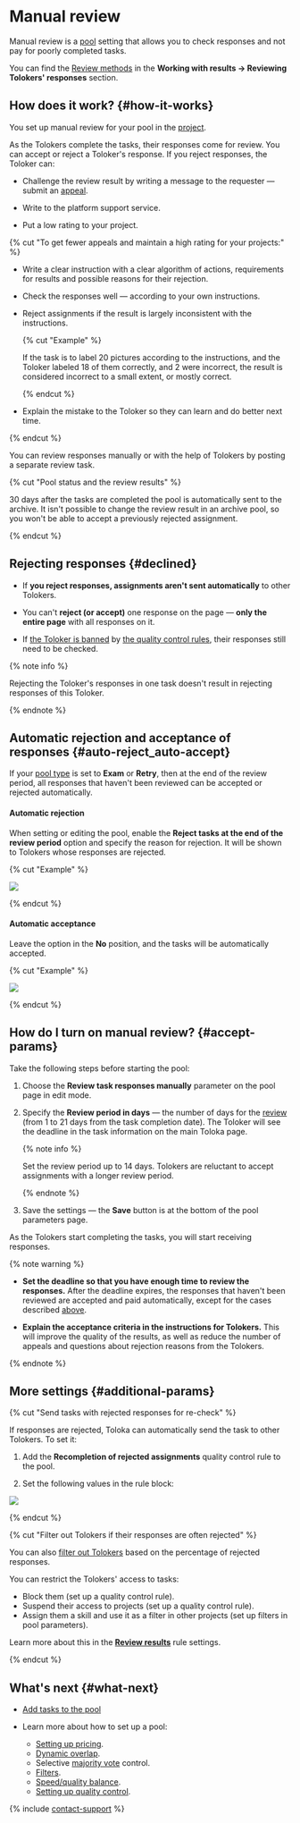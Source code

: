 # Manual review

Manual review is a [pool](../../glossary.md#pool) setting that allows you to check responses and not pay for poorly completed tasks.

You can find the [Review methods](accept.md#acception) in the **Working with results → Reviewing Tolokers' responses** section.

## How does it work? {#how-it-works}

You set up manual review for your pool in the [project](../../glossary.md#project).

As the Tolokers complete the tasks, their responses come for review. You can accept or reject a Toloker's response. If you reject responses, the Toloker can:

- Challenge the review result by writing a message to the requester — submit an [appeal](accept.md#appeal).

- Write to the platform support service.

- Put a low rating to your project.

{% cut "To get fewer appeals and maintain a high rating for your projects:" %}

- Write a clear instruction with a clear algorithm of actions, requirements for results and possible reasons for their rejection.

- Check the responses well — according to your own instructions.

- Reject assignments if the result is largely inconsistent with the instructions.

    {% cut "Example" %}

    If the task is to label 20 pictures according to the instructions, and the Toloker labeled 18 of them correctly, and 2 were incorrect, the result is considered incorrect to a small extent, or mostly correct.

    {% endcut %}

- Explain the mistake to the Toloker so they can learn and do better next time.

{% endcut %}

You can review responses manually or with the help of Tolokers by posting a separate review task.

{% cut "Pool status and the review results" %}

30 days after the tasks are completed the pool is automatically sent to the archive. It isn't possible to change the review result in an archive pool, so you won't be able to accept a previously rejected assignment.

{% endcut %}

## Rejecting responses {#declined}

- If **you reject responses, assignments aren't sent automatically** to other Tolokers.

- You can't **reject (or accept)** one response on the page — **only the entire page** with all responses on it.

- If [the Toloker is banned](../../glossary.md#banning-tolokers) by [the quality control rules](../../glossary.md#quality-control-rule), their responses still need to be checked.

{% note info %}

Rejecting the Toloker's responses in one task doesn't result in rejecting responses of this Toloker.

{% endnote %}

## Automatic rejection and acceptance of responses {#auto-reject_auto-accept}

If your [pool type](pool-main.md#table_n3q_vhz_jlb) is set to **Exam** or **Retry**, then at the end of the review period, all responses that haven't been reviewed can be accepted or rejected automatically.

#### Automatic rejection

When setting or editing the pool, enable the **Reject tasks at the end of the review period** option and specify the reason for rejection. It will be shown to Tolokers whose responses are rejected.

{% cut "Example" %}

![](../_images/auto-reject.png)

{% endcut %}

#### Automatic acceptance

Leave the option in the **No** position, and the tasks will be automatically accepted.

{% cut "Example" %}

![](../_images/auto-accept.png)

{% endcut %}

## How do I turn on manual review? {#accept-params}

Take the following steps before starting the pool:

1. Choose the **Review task responses manually** parameter on the pool page in edit mode.

1. Specify the **Review period in days** — the number of days for the [review](accept.md) (from 1 to 21 days from the task completion date). The Toloker will see the deadline in the task information on the main Toloka page.

    {% note info %}

    Set the review period up to 14 days. Tolokers are reluctant to accept assignments with a longer review period.

    {% endnote %}

1. Save the settings — the **Save** button is at the bottom of the pool parameters page.

As the Tolokers start completing the tasks, you will start receiving responses.

{% note warning %}

- **Set the deadline so that you have enough time to review the responses.** After the deadline expires, the responses that haven't been reviewed are accepted and paid automatically, except for the cases described [above](#auto-reject_auto-accept).

- **Explain the acceptance criteria in the instructions for Tolokers.** This will improve the quality of the results, as well as reduce the number of appeals and questions about rejection reasons from the Tolokers.

{% endnote %}

## More settings {#additional-params}

{% cut "Send tasks with rejected responses for re-check" %}

If responses are rejected, Toloka can automatically send the task to other Tolokers. To set it:

1. Add the **Recompletion of rejected assignments** quality control rule to the pool.

1. Set the following values in the rule block:

![](../_images/control-rules/control-tasks/add-overlap-reject.png)

{% endcut %}

{% cut "Filter out Tolokers if their responses are often rejected" %}

You can also [filter out Tolokers](control.md) based on the percentage of rejected responses.

You can restrict the Tolokers' access to tasks:

- Block them (set up a quality control rule).
- Suspend their access to projects (set up a quality control rule).
- Assign them a skill and use it as a filter in other projects (set up filters in pool parameters).

Learn more about this in the [**Review results**](reviewing-assignments.md) rule settings.

{% endcut %}

## What's next {#what-next}

- [Add tasks to the pool](pool.md)
- Learn more about how to set up a pool:

    - [Setting up pricing](dynamic-pricing.md).
    - [Dynamic overlap](dynamic-overlap.md).
    - Selective [majority vote](selective-mvote.md) control.
    - [Filters](filters.md).
    - [Speed/quality balance](adjust.md).
    - [Setting up quality control](qa-pool-settings.md).

{% include [contact-support](../_includes/contact-support.md) %}
